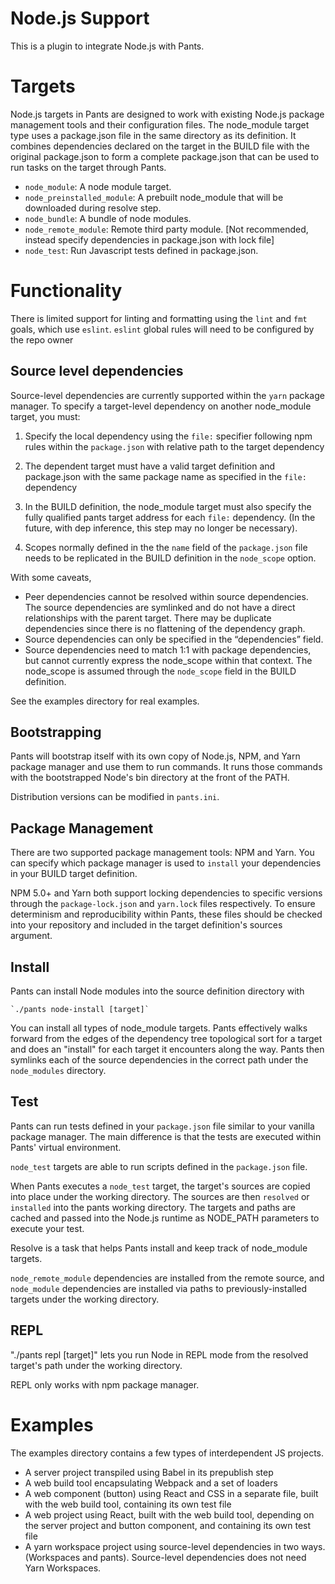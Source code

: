 # Node.js Support

This is a plugin to integrate Node.js with Pants.

# Targets

Node.js targets in Pants are designed to work with existing Node.js package management tools and
their configuration files. The node_module target type uses a package.json file in the same
directory as its definition. It combines dependencies declared on the target in the BUILD
file with the original package.json to form a complete package.json that can be used to run tasks
on the target through Pants.


* `node_module`: A node module target.
* `node_preinstalled_module`: A prebuilt node_module that will be downloaded during resolve step.
* `node_bundle`: A bundle of node modules.
* `node_remote_module`: Remote third party module. [Not recommended, instead specify dependencies in package.json with lock file]
* `node_test`: Run Javascript tests defined in package.json.

# Functionality

There is limited support for linting and formatting using the `lint` and `fmt` goals, which use `eslint`.
`eslint` global rules will need to be configured by the repo owner

## Source level dependencies

Source-level dependencies are currently supported within the `yarn` package manager. To specify a target-level dependency on
another node_module target, you must:

1. Specify the local dependency using the `file:` specifier following npm rules within the `package.json` with relative path
to the target dependency

2. The dependent target must have a valid target definition and package.json with the same package name as specified in the `file:` dependency

3. In the BUILD definition, the node_module target must also specify the fully qualified pants target address for each `file:` dependency.
(In the future, with dep inference, this step may no longer be necessary).

4. Scopes normally defined in the the `name` field of the `package.json` file needs to be replicated in the BUILD definition in the `node_scope` option.

With some caveats,
* Peer dependencies cannot be resolved within source dependencies. The source dependencies are symlinked and do not have a direct relationships with the parent
target. There may be duplicate dependencies since there is no flattening of the dependency graph.
* Source dependencies can only be specified in the “dependencies” field.
* Source dependencies need to match 1:1 with package dependencies, but cannot currently express the node_scope within that context. The node_scope is assumed through the `node_scope` field in the BUILD definition.

See the examples directory for real examples.

## Bootstrapping

Pants will bootstrap itself with its own copy of Node.js, NPM, and Yarn package manager and use them to run commands.
It runs those commands with the bootstrapped Node's bin directory at the front of the PATH.

Distribution versions can be modified in `pants.ini`.

## Package Management

There are two supported package management tools: NPM and Yarn. You can specify which package manager is used to `install`
your dependencies in your BUILD target definition.

NPM 5.0+ and Yarn both support locking dependencies to specific versions through the `package-lock.json` and `yarn.lock` files respectively.
To ensure determinism and reproducibility within Pants, these files should be checked into your repository and included in the
target definition's sources argument.

## Install

Pants can install Node modules into the source definition directory with

    `./pants node-install [target]`

You can install all types of node_module targets. Pants effectively walks forward from
the edges of the dependency tree topological sort for a target and does an "install"
for each target it encounters along the way. Pants then symlinks each of the source dependencies
in the correct path under the `node_modules` directory.

## Test

Pants can run tests defined in your `package.json` file similar to your vanilla package manager.
The main difference is that the tests are executed within Pants' virtual environment.

`node_test` targets are able to run scripts defined in the `package.json` file.

When Pants executes a `node_test` target, the target's sources are copied into place under the working directory. The
sources are then `resolved` or `installed` into the pants working directory. The targets and paths are cached
and passed into the Node.js runtime as NODE_PATH parameters to execute your test.

Resolve is a task that helps Pants install and keep track of node_module targets.

`node_remote_module` dependencies are installed from the remote source, and `node_module` dependencies are installed via
paths to previously-installed targets under the working directory.


## REPL

"./pants repl [target]" lets you run Node in REPL mode from the resolved target's path under the
working directory.

REPL only works with npm package manager.

# Examples

The examples directory contains a few types of interdependent JS projects.

* A server project transpiled using Babel in its prepublish step
* A web build tool encapsulating Webpack and a set of loaders
* A web component (button) using React and CSS in a separate file, built with the web build tool,
  containing its own test file
* A web project using React, built with the web build tool, depending on the server project and
  button component, and containing its own test file
* A yarn workspace project using source-level dependencies in two ways. (Workspaces and pants).
  Source-level dependencies does not need Yarn Workspaces.
